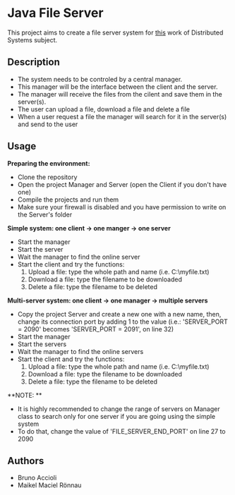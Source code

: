 # Java File Server

This project aims to create a file server system for [this](https://github.com/selatotal/SistemasDistribuidos/blob/master/Trabalhos/201701/README.md) work of Distributed Systems subject.

## Description
- The system needs to be controled by a central manager. 
- This manager will be the interface between the client and the server. 
- The manager will receive the files from the cilent and save them in the server(s).
- The user can upload a file, download a file and delete a file
- When a user request a file the manager will search for it in the server(s) and send to the user

## Usage

**Preparing the environment:**
- Clone the repository
- Open the project Manager and Server (open the Client if you don't have one)
- Compile the projects and run them
- Make sure your firewall is disabled and you have permission to write on the Server's folder

**Simple system: one client -> one manger -> one server**
- Start the manager
- Start the server
- Wait the manager to find the online server
- Start the client and try the functions:
  1. Upload a file: type the whole path and name (i.e. C:\myfile.txt)
  2. Download a file: type the filename to be downloaded
  3. Delete a file: type the filename to be deleted
 
**Multi-server system: one client -> one manager -> multiple servers**
- Copy the project Server and create a new one with a new name, then, change its connection port by adding 1 to the value (i.e.: 'SERVER_PORT = 2090' becomes 'SERVER_PORT = 2091', on line 32)
- Start the manager
- Start the servers
- Wait the manager to find the online servers
- Start the client and try the functions:
  1. Upload a file: type the whole path and name (i.e. C:\myfile.txt)
  2. Download a file: type the filename to be downloaded
  3. Delete a file: type the filename to be deleted
 
 **NOTE: **
 - It is highly recommended to change the range of servers on Manager class to search only for one server if you are going using the simple system
 - To do that, change the value of 'FILE_SERVER_END_PORT' on line 27 to 2090
 
## Authors
- Bruno Accioli
- Maikel Maciel Rönnau
